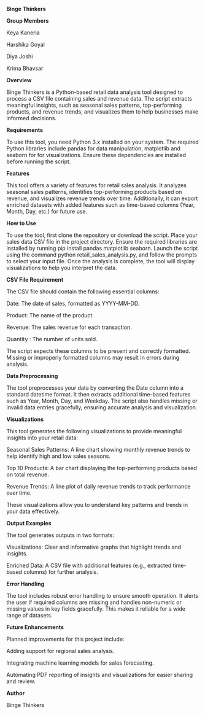**Binge Thinkers**

**Group Members**

Keya Kaneria

Harshika Goyal

Diya Joshi

Krima Bhavsar


**Overview**

Binge Thinkers is a Python-based retail data analysis tool designed to process a CSV file containing sales and revenue data. The script extracts meaningful insights, such as seasonal sales patterns, top-performing products, and revenue trends, and visualizes them to help businesses make informed decisions.

**Requirements**


To use this tool, you need Python 3.x installed on your system. The required Python libraries include pandas for data manipulation, matplotlib and seaborn for for visualizations. Ensure these dependencies are installed before running the script.

**Features**


This tool offers a variety of features for retail sales analysis. It analyzes seasonal sales patterns, identifies top-performing products based on revenue, and visualizes revenue trends over time. Additionally, it can export enriched datasets with added features such as time-based columns (Year, Month, Day, etc.) for future use.

**How to Use**


To use the tool, first clone the repository or download the script. Place your sales data CSV file in the project directory. Ensure the required libraries are installed by running pip install pandas matplotlib seaborn. Launch the script using the command python retail_sales_analysis.py, and follow the prompts to select your input file. Once the analysis is complete, the tool will display visualizations to help you interpret the data.

**CSV File Requirement**


The CSV file should contain the following essential columns:


Date: The date of sales, formatted as YYYY-MM-DD.

Product: The name of the product.

Revenue: The sales revenue for each transaction.

Quantity : The number of units sold.


The script expects these columns to be present and correctly formatted. Missing or improperly formatted columns may result in errors during analysis.

**Data Preprocessing**


The tool preprocesses your data by converting the Date column into a standard datetime format. It then extracts additional time-based features such as Year, Month, Day, and Weekday. The script also handles missing or invalid data entries gracefully, ensuring accurate analysis and visualization.

**Visualizations**

This tool generates the following visualizations to provide meaningful insights into your retail data:

Seasonal Sales Patterns: A line chart showing monthly revenue trends to help identify high and low sales seasons.

Top 10 Products: A bar chart displaying the top-performing products based on total revenue.

Revenue Trends: A line plot of daily revenue trends to track performance over time.

These visualizations allow you to understand key patterns and trends in your data effectively.


**Output Examples**

The tool generates outputs in two formats:

Visualizations: Clear and informative graphs that highlight trends and insights.

Enriched Data: A CSV file with additional features (e.g., extracted time-based columns) for further analysis.

**Error Handling**

The tool includes robust error handling to ensure smooth operation. It alerts the user if required columns are missing and handles non-numeric or missing values in key fields gracefully. This makes it reliable for a wide range of datasets.

**Future Enhancements**

Planned improvements for this project include:

Adding support for regional sales analysis.

Integrating machine learning models for sales forecasting.

Automating PDF reporting of insights and visualizations for easier sharing and review.


**Author**


Binge Thinkers
